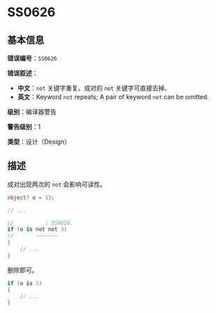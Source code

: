 ﻿# SS0626
## 基本信息

**错误编号**：`SS0626`

**错误叙述**：

* **中文**：`not` 关键字重复。成对的 `not` 关键字可直接去掉。
* **英文**：Keyword `not` repeats; A pair of keyword `not` can be omitted.

**级别**：编译器警告

**警告级别**：1

**类型**：设计（Design）

## 描述

成对出现两次的 `not` 会影响可读性。

```csharp
object? o = 13;

// ...

//          ↓ SS0626.
if (o is not not 3)
//       ~~~~~~~
{
    // ...
}
```

删除即可。

```csharp
if (o is 3)
{
    // ...
}
```